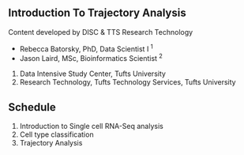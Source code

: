 ## Introduction To Trajectory Analysis 

Content developed by DISC & TTS Research Technology

- Rebecca Batorsky, PhD, Data Scientist I <sup>1</sup>
- Jason Laird, MSc, Bioinformatics Scientist <sup>2</sup>

1. Data Intensive Study Center, Tufts University
2. Research Technology, Tufts Technology Services, Tufts University

## Schedule

1. Introduction to Single cell RNA-Seq analysis
2. Cell type classification
3. Trajectory Analysis

